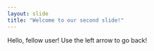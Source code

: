 ```yaml
---
layout: slide
title: "Welcome to our second slide!"
---
```

Hello, fellow user!
Use the left arrow to go back!

